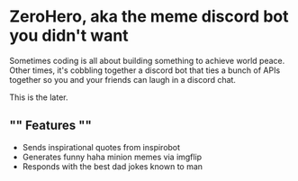 # ZeroHero, aka the meme discord bot you didn't want

Sometimes coding is all about building something to achieve world peace. Other times, it's cobbling together a discord bot that ties a bunch of APIs together so you and your friends can laugh in a discord chat.

This is the later.

## "" Features ""

- Sends inspirational quotes from inspirobot
- Generates funny haha minion memes via imgflip
- Responds with the best dad jokes known to man
